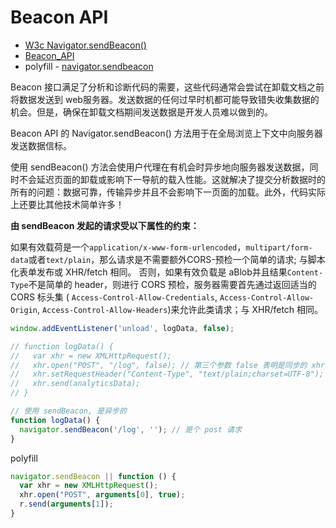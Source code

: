 # Beacon API

- [W3c Navigator.sendBeacon()](https://www.w3.org/TR/beacon)
- [Beacon_API](https://developer.mozilla.org/zh-CN/docs/Web/API/Beacon_API)
- polyfill - [navigator.sendbeacon](https://www.npmjs.com/package/navigator.sendbeacon)

Beacon 接口满足了分析和诊断代码的需要，这些代码通常会尝试在卸载文档之前将数据发送到 web服务器。发送数据的任何过早时机都可能导致错失收集数据的机会。但是，确保在卸载文档期间发送数据是开发人员难以做到的。

Beacon API 的 Navigator.sendBeacon() 方法用于在全局浏览上下文中向服务器发送数据信标。

使用 sendBeacon() 方法会使用户代理在有机会时异步地向服务器发送数据，同时不会延迟页面的卸载或影响下一导航的载入性能。这就解决了提交分析数据时的所有的问题：数据可靠，传输异步并且不会影响下一页面的加载。此外，代码实际上还要比其他技术简单许多！

**由 sendBeacon 发起的请求受以下属性的约束：**

如果有效载荷是一个`application/x-www-form-urlencoded`，`multipart/form-data`或者`text/plain`，那么请求是不需要额外CORS-预检一个简单的请求; 与脚本化表单发布或 XHR/fetch 相同。
否则，如果有效负载是 aBlob并且结果`Content-Type`不是简单的 header，则进行 CORS 预检，服务器需要首先通过返回适当的 CORS 标头集 ( `Access-Control-Allow-Credentials`, `Access-Control-Allow-Origin`, `Access-Control-Allow-Headers`)来允许此类请求；与 XHR/fetch 相同。

```js
window.addEventListener('unload', logData, false);

// function logData() {
//   var xhr = new XMLHttpRequest();
//   xhr.open("POST", "/log", false); // 第三个参数 false 表明是同步的 xhr, 同步会导致页面卸载被延迟。
//   xhr.setRequestHeader("Content-Type", "text/plain;charset=UTF-8");
//   xhr.send(analyticsData);
// }

// 使用 sendBeacon, 是异步的
function logData() {
  navigator.sendBeacon('/log', ''); // 是个 post 请求
}
```

polyfill

```js
navigator.sendBeacon || function () {
  var xhr = new XMLHttpRequest();
  xhr.open("POST", arguments[0], true);
  r.send(arguments[1]);
}
```
